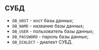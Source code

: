 ## СУБД
* `DB_HOST` - хост базы данных;
* `DB_NAME` - название базы данных;
* `DB_USER` - пользователь базы данных;
* `DB_PASSWORD` - пароль базы данных;
* `DB_DIALECT` - диалект СУБД.
